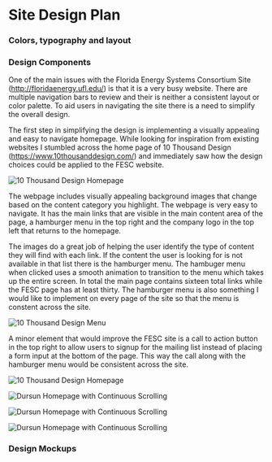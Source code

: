 # Site Design Plan

### Colors, typography and layout


### Design Components

One of the main issues with the Florida Energy Systems Consortium Site (http://floridaenergy.ufl.edu/) is that it is a very busy website.  There are multiple navigation bars to review and their is neither a consistent layout or color palette.  To aid users in navigating the site there is a need to simplify the overall design.

The first step in simplifying the design is implementing a visually appealing and easy to navigate homepage.  While looking for inspiration from existing websites I stumbled across the home page of 10 Thousand Design (https://www.10thousanddesign.com/) and immediately saw how the design choices could be applied to the FESC website.

![10 Thousand Design Homepage](https://james1992.github.io/html300-fesc/docs/10-thousand-design.PNG)

The webpage includes visually appealing background images that change based on the content category you highlight.  The webpage is very easy to navigate.  It has the main links that are visible in the main content area of the page, a hamburger menu in the top right and the company logo in the top left that returns to the homepage.

The images do a great job of helping the user identify the type of content they will find with each link.  If the content the user is looking for is not available in that list there is the hamburger menu.  The hambuger menu when clicked uses a smooth animation to transition to the menu which takes up the entire screen.  In total the main page contains sixteen total links while the FESC page has at least thirty.  The hamburger menu is also something I would like to implement on every page of the site so that the menu is constent across the site.

![10 Thousand Design Menu](https://james1992.github.io/html300-fesc/docs/10-thousand-design-menu.PNG)

A minor element that would improve the FESC site is a call to action button in the top right to allow users to signup for the mailing list instead of placing a form input at the bottom of the page.  This way the call along with the hamburger menu would be consistent across the site.

![10 Thousand Design Homepage](https://james1992.github.io/html300-fesc/docs/dropbox-call-to-action.PNG)



![Dursun Homepage with Continuous Scrolling](https://james1992.github.io/html300-fesc/docs/dursun-continuous-scrolling.PNG)



![Dursun Homepage with Continuous Scrolling](https://james1992.github.io/html300-fesc/docs/4-rivers-smoke-house-image-on-hover.PNG)



![Dursun Homepage with Continuous Scrolling](https://james1992.github.io/html300-fesc/docs/clearbit-drop-shadow.PNG)

### Design Mockups




